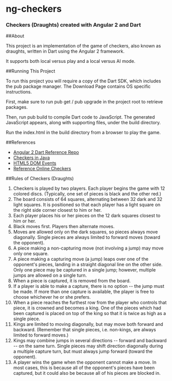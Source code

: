 # ng-checkers

### Checkers (Draughts) created with Angular 2 and Dart

##About

This project is an implementation of the game of checkers, also known as draughts, written in Dart using the Angular 2 framework.

It supports both local versus play and a local versus AI mode.

##Running This Project

To run this project you will require a copy of the Dart SDK, which includes the pub package manager. The Download Page contains OS specific instructions.

First, make sure to run pub get / pub upgrade in the project root to retrieve packages.

Then, run pub build to compile Dart code to JavaScript. The generated JavaScript appears, along with supporting files, under the build directory.

Run the index.html in the build directory from a browser to play the game.

##References

- [Angular 2 Dart Reference Repo](https://github.com/Devin0xFFFFFF/angular2_dart)
- [Checkers in Java](http://math.hws.edu/eck/cs124/javanotes3/source/Checkers.java)
- [HTML5 DOM Events](http://www.w3schools.com/jsref/dom_obj_event.asp)
- [Reference Online Checkers](https://www.mathsisfun.com/games/checkers-2.html)

##Rules of Checkers (Draughts)

1. Checkers is played by two players. Each player begins the game with 12 colored discs. (Typically, one set of pieces is black and the other red.)
2. The board consists of 64 squares, alternating between 32 dark and 32 light squares. It is positioned so that each player has a light square on the right side corner closest to him or her.
3. Each player places his or her pieces on the 12 dark squares closest to him or her.
4. Black moves first. Players then alternate moves.
5. Moves are allowed only on the dark squares, so pieces always move diagonally. Single pieces are always limited to forward moves (toward the opponent).
6. A piece making a non-capturing move (not involving a jump) may move only one square.
7. A piece making a capturing move (a jump) leaps over one of the opponent's pieces, landing in a straight diagonal line on the other side. Only one piece may be captured in a single jump; however, multiple jumps are allowed on a single turn.
8. When a piece is captured, it is removed from the board.
9. If a player is able to make a capture, there is no option -- the jump must be made. If more than one capture is available, the player is free to choose whichever he or she prefers.
10. When a piece reaches the furthest row from the player who controls that piece, it is crowned and becomes a king. One of the pieces which had been captured is placed on top of the king so that it is twice as high as a single piece.
11. Kings are limited to moving diagonally, but may move both forward and backward. (Remember that single pieces, i.e. non-kings, are always limited to forward moves.)
12. Kings may combine jumps in several directions -- forward and backward -- on the same turn. Single pieces may shift direction diagonally during a multiple capture turn, but must always jump forward (toward the opponent).
13. A player wins the game when the opponent cannot make a move. In most cases, this is because all of the opponent's pieces have been captured, but it could also be because all of his pieces are blocked in.
